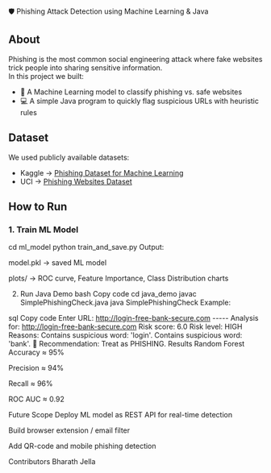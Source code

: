 🛡️ Phishing Attack Detection using Machine Learning & Java

## About
Phishing is the most common social engineering attack where fake websites trick people into sharing sensitive information.  
In this project we built:  
- 🧠 A Machine Learning model to classify phishing vs. safe websites  
- 💻 A simple Java program to quickly flag suspicious URLs with heuristic rules  

## Dataset
We used publicly available datasets:  
- Kaggle → [Phishing Dataset for Machine Learning](https://www.kaggle.com/datasets/shashwatwork/phishing-dataset-for-machine-learning)  
- UCI → [Phishing Websites Dataset](https://archive.ics.uci.edu/ml/datasets/phishing+websites)  

## How to Run

### 1. Train ML Model

cd ml_model
python train_and_save.py
Output:

model.pkl → saved ML model

plots/ → ROC curve, Feature Importance, Class Distribution charts

2. Run Java Demo
bash
Copy code
cd java_demo
javac SimplePhishingCheck.java
java SimplePhishingCheck
Example:

sql
Copy code
Enter URL: http://login-free-bank-secure.com
----- Analysis for: http://login-free-bank-secure.com
Risk score: 6.0   Risk level: HIGH
Reasons: Contains suspicious word: 'login'. Contains suspicious word: 'bank'.
🚨 Recommendation: Treat as PHISHING.
Results
Random Forest Accuracy ≈ 95%

Precision ≈ 94%

Recall ≈ 96%

ROC AUC ≈ 0.92

Future Scope
Deploy ML model as REST API for real-time detection

Build browser extension / email filter

Add QR-code and mobile phishing detection

Contributors
Bharath Jella
